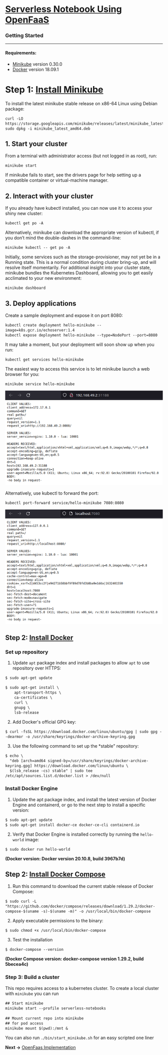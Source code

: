 # [Serverless Notebook Using OpenFaaS](https://github.com/cmrfrd/serverless_notebooks)

### Getting Started
---

#### Requirements:

- [Minikube](https://github.com/kubernetes/minikube) version 0.30.0
- [Docker](https://docs.docker.com/install/) version 18.09.1

# Step 1: [Install Minikube](https://minikube.sigs.k8s.io/docs/start/)

To install the latest minikube stable release on x86-64 Linux using Debian package:

```
curl -LO https://storage.googleapis.com/minikube/releases/latest/minikube_latest_amd64.deb
sudo dpkg -i minikube_latest_amd64.deb
```

## 1. Start your cluster

From a terminal with administrator access (but not logged in as root), run:

```
minikube start
```

If minikube fails to start, see the drivers page for help setting up a compatible container or virtual-machine manager.

## 2. Interact with your cluster

If you already have kubectl installed, you can now use it to access your shiny new cluster:

```
kubectl get po -A
```

Alternatively, minikube can download the appropriate version of kubectl, if you don’t mind the double-dashes in the command-line:

```
minikube kubectl -- get po -A
```

Initially, some services such as the storage-provisioner, may not yet be in a Running state. This is a normal condition during cluster bring-up, and will resolve itself momentarily. For additional insight into your cluster state, minikube bundles the Kubernetes Dashboard, allowing you to get easily acclimated to your new environment:

```
minikube dashboard
```

## 3. Deploy applications

Create a sample deployment and expose it on port 8080:

```
kubectl create deployment hello-minikube --image=k8s.gcr.io/echoserver:1.4
kubectl expose deployment hello-minikube --type=NodePort --port=8080
```

It may take a moment, but your deployment will soon show up when you run:

```
kubectl get services hello-minikube
```

The easiest way to access this service is to let minikube launch a web browser for you:

```
minikube service hello-minikube
```

![Minikube service hello](images/kubectl_minikube.png)

Alternatively, use kubectl to forward the port:

```
kubectl port-forward service/hello-minikube 7080:8080
```
![Minikube port-forwarding](images/kubectl_minikube_port_forwarding.png)


## Step 2: [Install Docker](https://docs.docker.com/engine/install/ubuntu/)

### Set up repository

1. Update ```apt``` package index and install packages to allow ```apt``` to use repository over HTTPS:

```bash
$ sudo apt-get update
```

```
$ sudo apt-get install \
    apt-transport-https \
    ca-certificates \
    curl \
    gnupg \
    lsb-release
```

2. Add Docker's official GPG key:

```
$ curl -fsSL https://download.docker.com/linux/ubuntu/gpg | sudo gpg --dearmor -o /usr/share/keyrings/docker-archive-keyring.gpg
```

3. Use the following command to set up the *stable" repository:

```
$ echo \
  "deb [arch=amd64 signed-by=/usr/share/keyrings/docker-archive-keyring.gpg] https://download.docker.com/linux/ubuntu \
  $(lsb_release -cs) stable" | sudo tee /etc/apt/sources.list.d/docker.list > /dev/null
```

### Install Docker Engine

1. Update the apt package index, and install the latest version of Docker Engine and containerd, or go to the next step to install a specific version:

```
$ sudo apt-get update
$ sudo apt-get install docker-ce docker-ce-cli containerd.io
```

2. Verify that Docker Engine is installed correctly by running the ```hello-world``` image:

```
$ sudo docker run hello-world
```

**(Docker version: Docker version 20.10.8, build 3967b7d)**

## Step 2: [Install Docker Compose](https://docs.docker.com/compose/install/)

1. Run this command to download the current stable release of Docker Compose:

```
$ sudo curl -L "https://github.com/docker/compose/releases/download/1.29.2/docker-compose-$(uname -s)-$(uname -m)" -o /usr/local/bin/docker-compose
```

2. Apply executable permissions to the binary:

```
$ sudo chmod +x /usr/local/bin/docker-compose
```

3. Test the installation 

```
$ docker-compose --version
```

**(Docker Compose version: docker-compose version 1.29.2, build 5becea4c)**


### Step 3: Build a cluster

This repo requires access to a kubernetes cluster. To create a local cluster with `minikube` you can run 

```shell
## Start minikube
minikube start --profile serverless-notebooks

## Mount current repo into minikube
## for pod access
minikube mount $(pwd):/mnt &
```

You can also run `./bin/start_minikube.sh` for an easy scripted one liner

**Next ->** [OpenFaas Implementation](install.md)